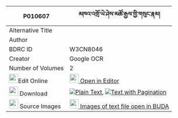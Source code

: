 |P010607|མཁའ་འགྲོ་ཡེ་ཤེས་མཚོ་རྒྱལ་གྱི་གསུང་རྣམ། 
| --- | --- 
|Alternative Title |
|Author | 
|BDRC ID | W3CN8046
|Creator | Google OCR
|Number of Volumes| 2
|<img width="25" src="https://img.icons8.com/color/25/000000/edit-property.png">Edit Online| [<img width="25" src="https://avatars.githubusercontent.com/u/45091458?s=200&v=4"> Open in Editor](http://editor.openpecha.org/P010607)
|<img width="25" src="https://img.icons8.com/fluent/48/000000/download-2.png"/>  Download | [![](https://img.icons8.com/color/20/000000/txt.png)Plain Text](https://github.com/Openpecha/P010607/releases/download/v1/khandro_yeshe_tso_gyal_gyi_sun_plain_P010607.zip), [![](https://img.icons8.com/color/20/000000/txt.png)Text with Pagination](https://github.com/Openpecha/P010607/releases/download/v1/khandro_yeshe_tso_gyal_gyi_sun_pages_P010607.zip)
|<img width="25" src="https://img.icons8.com/plasticine/100/000000/pictures-folder.png"/>  Source Images | [<img width="25" src="https://library.bdrc.io/icons/BUDA-small.svg"> Images of text file open in BUDA](https://library.bdrc.io/show/bdr:W3CN8046)